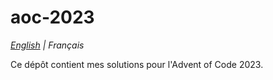 # aoc-2023

*[English](README.md) | Français*

Ce dépôt contient mes solutions pour l'Advent of Code 2023.